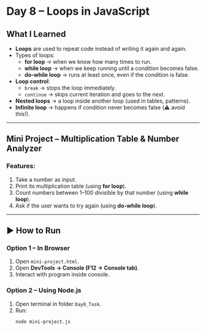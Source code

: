 # Day 8 – Loops in JavaScript  

## What I Learned  

- **Loops** are used to repeat code instead of writing it again and again.  
- Types of loops:  
  - **for loop** → when we know how many times to run.  
  - **while loop** → when we keep running until a condition becomes false.  
  - **do-while loop** → runs at least once, even if the condition is false.  
- **Loop control**:  
  - `break` → stops the loop immediately.  
  - `continue` → skips current iteration and goes to the next.  
- **Nested loops** → a loop inside another loop (used in tables, patterns).  
- **Infinite loop** → happens if condition never becomes false (⚠️ avoid this!).  

---

## Mini Project – Multiplication Table & Number Analyzer  

### Features:  
1. Take a number as input.  
2. Print its multiplication table (using **for loop**).  
3. Count numbers between 1–100 divisible by that number (using **while loop**).  
4. Ask if the user wants to try again (using **do-while loop**).  


---

## ▶️ How to Run  


### Option 1 – In Browser  
1. Open `mini-project.html`.  
2. Open **DevTools → Console (F12 → Console tab)**.  
3. Interact with program inside console.  

### Option 2 – Using Node.js  
1. Open terminal in folder `Day8_Task`.  
2. Run:  
   ```bash
   node mini-project.js